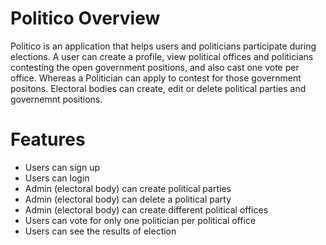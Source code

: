 # Politico Overview
Politico is an application that helps users and politicians participate
during elections. A user can create a profile, view political offices and
politicians contesting the open government positions, and also cast one vote
per office. Whereas a Politician can apply to contest for those government positons.
Electoral bodies can create, edit or delete political parties and governemnt positions.

# Features 
- Users can sign up
- Users can login
- Admin (electoral body) can create political parties
- Admin (electoral body) can delete a political party
- Admin (electoral body) can create different political offices
- Users can vote for only one politician per political office
- Users can see the results of election


